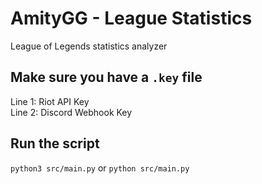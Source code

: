 # AmityGG - League Statistics
League of Legends statistics analyzer

## Make sure you have a `.key` file
Line 1: Riot API Key  
Line 2: Discord Webhook Key

## Run the script
`python3 src/main.py` or `python src/main.py`
